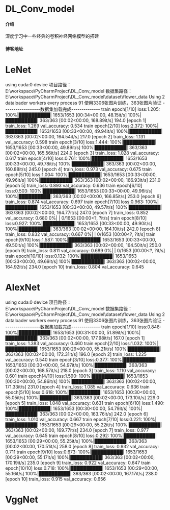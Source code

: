 # [](https://gitee.com/wy666666/dl_-conv_model/blob/master/README.md#dl_conv_model)DL_Conv_model

#### [](https://gitee.com/wy666666/dl_-conv_model/blob/master/README.md#%E4%BB%8B%E7%BB%8D)介绍

深度学习中一些经典的卷积神经网络模型的搭建

#### [](https://gitee.com/wy666666/dl_-conv_model/blob/master/README.md#%E5%8D%9A%E5%AE%A2%E5%9C%B0%E5%9D%80)博客地址

# LeNet

using cuda:0 device
项目路径：E:\workspace\PyCharmProject\DL_Conv_model
数据集路径：E:\workspace\PyCharmProject\DL_Conv_model\dataset\flower_data
Using 2 dataloader workers every process
91
使用3306张图片训练，363张图片验证
------------------数据集加载完成--------------
train epoch[1/10] loss:1.205: 100%|██████████| 1653/1653 [00:34<00:00, 48.15it/s]
100%|██████████| 363/363 [00:02<00:00, 168.89it/s]
194.0
[epoch 1] train_loss: 1.269  val_accuracy: 0.534
train epoch[2/10] loss:2.372: 100%|██████████| 1653/1653 [00:33<00:00, 49.94it/s]
100%|██████████| 363/363 [00:02<00:00, 164.54it/s]
217.0
[epoch 2] train_loss: 1.131  val_accuracy: 0.598
train epoch[3/10] loss:1.444: 100%|██████████| 1653/1653 [00:33<00:00, 49.89it/s]
100%|██████████| 363/363 [00:02<00:00, 165.56it/s]
224.0
[epoch 3] train_loss: 1.028  val_accuracy: 0.617
train epoch[4/10] loss:0.761: 100%|██████████| 1653/1653 [00:33<00:00, 49.78it/s]
100%|██████████| 363/363 [00:02<00:00, 160.88it/s]
245.0
[epoch 4] train_loss: 0.973  val_accuracy: 0.675
train epoch[5/10] loss:1.004: 100%|██████████| 1653/1653 [00:33<00:00, 49.96it/s]
100%|██████████| 363/363 [00:02<00:00, 166.93it/s]
231.0
[epoch 5] train_loss: 0.893  val_accuracy: 0.636
train epoch[6/10] loss:0.503: 100%|██████████| 1653/1653 [00:33<00:00, 49.96it/s]
100%|██████████| 363/363 [00:02<00:00, 166.85it/s]
253.0
[epoch 6] train_loss: 0.874  val_accuracy: 0.697
train epoch[7/10] loss:0.963: 100%|██████████| 1653/1653 [00:33<00:00, 49.57it/s]
100%|██████████| 363/363 [00:02<00:00, 164.77it/s]
247.0
[epoch 7] train_loss: 0.852  val_accuracy: 0.680
  0%|          | 0/1653 [00:00<?, ?it/s]
train epoch[8/10] loss:0.927: 100%|██████████| 1653/1653 [00:33<00:00, 49.90it/s]
100%|██████████| 363/363 [00:02<00:00, 164.10it/s]
242.0
[epoch 8] train_loss: 0.832  val_accuracy: 0.667
  0%|          | 0/1653 [00:00<?, ?it/s]
train epoch[9/10] loss:1.587: 100%|██████████| 1653/1653 [00:33<00:00, 49.50it/s]
100%|██████████| 363/363 [00:02<00:00, 164.50it/s]
250.0
[epoch 9] train_loss: 0.811  val_accuracy: 0.689
  0%|          | 0/1653 [00:00<?, ?it/s]
train epoch[10/10] loss:0.132: 100%|██████████| 1653/1653 [00:33<00:00, 49.69it/s]
100%|██████████| 363/363 [00:02<00:00, 164.92it/s]
234.0
[epoch 10] train_loss: 0.804  val_accuracy: 0.645

# AlexNet

using cuda:0 device
项目路径：E:\workspace\PyCharmProject\DL_Conv_model
数据集路径：E:\workspace\PyCharmProject\DL_Conv_model\dataset\flower_data
Using 2 dataloader workers every process
91
使用3306张图片训练，363张图片验证
------------------数据集加载完成--------------
train epoch[1/10] loss:0.848: 100%|██████████| 1653/1653 [00:31<00:00, 51.89it/s]
100%|██████████| 363/363 [00:02<00:00, 177.98it/s]
167.0
[epoch 1] train_loss: 1.383  val_accuracy: 0.460
train epoch[2/10] loss:1.032: 100%|██████████| 1653/1653 [00:29<00:00, 55.21it/s]
100%|██████████| 363/363 [00:02<00:00, 172.31it/s]
196.0
[epoch 2] train_loss: 1.225  val_accuracy: 0.540
train epoch[3/10] loss:0.377: 100%|██████████| 1653/1653 [00:30<00:00, 54.97it/s]
100%|██████████| 363/363 [00:02<00:00, 168.57it/s]
218.0
[epoch 3] train_loss: 1.110  val_accuracy: 0.601
train epoch[4/10] loss:1.590: 100%|██████████| 1653/1653 [00:30<00:00, 54.86it/s]
100%|██████████| 363/363 [00:02<00:00, 171.33it/s]
231.0
[epoch 4] train_loss: 1.085  val_accuracy: 0.636
train epoch[5/10] loss:0.618: 100%|██████████| 1653/1653 [00:30<00:00, 55.05it/s]
100%|██████████| 363/363 [00:02<00:00, 173.10it/s]
229.0
[epoch 5] train_loss: 1.048  val_accuracy: 0.631
train epoch[6/10] loss:1.490: 100%|██████████| 1653/1653 [00:30<00:00, 54.79it/s]
100%|██████████| 363/363 [00:02<00:00, 163.76it/s]
242.0
[epoch 6] train_loss: 1.010  val_accuracy: 0.667
train epoch[7/10] loss:0.221: 100%|██████████| 1653/1653 [00:29<00:00, 55.22it/s]
100%|██████████| 363/363 [00:02<00:00, 169.77it/s]
234.0
[epoch 7] train_loss: 0.977  val_accuracy: 0.645
train epoch[8/10] loss:0.292: 100%|██████████| 1653/1653 [00:29<00:00, 55.25it/s]
100%|██████████| 363/363 [00:02<00:00, 170.51it/s]
258.0
[epoch 8] train_loss: 0.932  val_accuracy: 0.711
train epoch[9/10] loss:0.673: 100%|██████████| 1653/1653 [00:29<00:00, 55.17it/s]
100%|██████████| 363/363 [00:02<00:00, 170.19it/s]
235.0
[epoch 9] train_loss: 0.922  val_accuracy: 0.647
train epoch[10/10] loss:0.718: 100%|██████████| 1653/1653 [00:29<00:00, 55.16it/s]
100%|██████████| 363/363 [00:02<00:00, 167.17it/s]
238.0
[epoch 10] train_loss: 0.915  val_accuracy: 0.656

# VggNet
